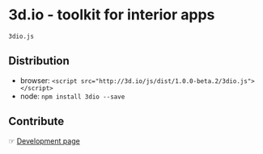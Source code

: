 # 3d.io - toolkit for interior apps

`3dio.js`

## Distribution

* browser: `<script src="http://3d.io/js/dist/1.0.0-beta.2/3dio.js"></script>`
* node: `npm install 3dio --save`

## Contribute

&#9758; [Development page](docs/development.md)
